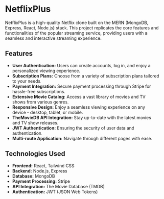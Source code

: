 # NetflixPlus

NetflixPlus is a high-quality Netflix clone built on the MERN (MongoDB, Express, React, Node.js) stack. This project replicates the core features and functionalities of the popular streaming service, providing users with a seamless and interactive streaming experience.
 
## Features

- **User Authentication:** Users can create accounts, log in, and enjoy a personalized viewing experience.
- **Subscription Plans:** Choose from a variety of subscription plans tailored to your needs.
- **Payment Integration:** Secure payment processing through Stripe for hassle-free subscriptions.
- **Extensive Movie Catalog:** Access a vast library of movies and TV shows from various genres.
- **Responsive Design:** Enjoy a seamless viewing experience on any device - desktop, tablet, or mobile.
- **TheMovieDB API Integration:** Stay up-to-date with the latest movies and TV show releases.
- **JWT Authentication:** Ensuring the security of user data and authentication.
- **Multi-route Application:** Navigate through different pages with ease.

## Technologies Used

- **Frontend:** React, Tailwind CSS
- **Backend:** Node.js, Express
- **Database:** MongoDB
- **Payment Processing:** Stripe
- **API Integration:** The Movie Database (TMDB)
- **Authentication:** JWT (JSON Web Tokens)
